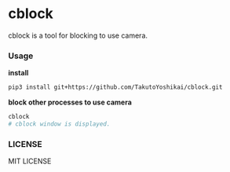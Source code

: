 # cblock
cblock is a tool for blocking to use camera.

### Usage
**install**
```bash
pip3 install git+https://github.com/TakutoYoshikai/cblock.git
```

**block other processes to use camera**
```bash
cblock
# cblock window is displayed.
```

### LICENSE
MIT LICENSE
